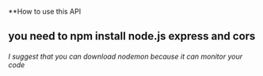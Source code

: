 **How to use this API

## you need to npm install node.js express and cors

###### I suggest that you can download nodemon because it can monitor your code 
